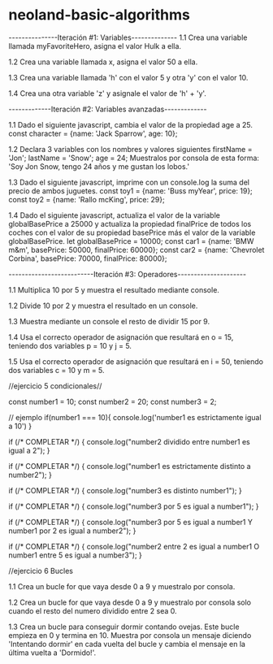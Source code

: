 # neoland-basic-algorithms

---------------Iteración #1: Variables--------------
1.1 Crea una variable llamada myFavoriteHero, asigna el valor Hulk a ella.

1.2 Crea una variable llamada x, asigna el valor 50 a ella.

1.3 Crea una variable llamada 'h' con el valor 5 y otra 'y' con el valor 10. 

1.4 Crea una otra variable 'z' y asignale el valor de 'h' + 'y'.




-------------Iteración #2: Variables avanzadas-------------

1.1 Dado el siguiente javascript, cambia el valor de la propiedad age a 25.
const character = {name: 'Jack Sparrow', age: 10};

1.2 Declara 3 variables con los nombres y valores siguientes 
	firstName = 'Jon'; 
	lastName = 'Snow'; 
	age = 24; 
Muestralos por consola de esta forma: 
	'Soy Jon Snow, tengo 24 años y me gustan los lobos.'

1.3 Dado el siguiente javascript, imprime con un console.log la suma del precio de
ambos juguetes.
const toy1 = {name: 'Buss myYear', price: 19};
const toy2 = {name: 'Rallo mcKing', price: 29};

1.4 Dado el siguiente javascript, actualiza el valor de la variable globalBasePrice a 25000 
y actualiza la propiedad finalPrice de todos los coches con el valor de su propiedad 
basePrice más el valor de la variable globalBasePrice.
let globalBasePrice = 10000;
const car1 = {name: 'BMW m&m', basePrice: 50000, finalPrice: 60000};
const car2 = {name: 'Chevrolet Corbina', basePrice: 70000, finalPrice: 80000};







--------------------------Iteración #3: Operadores---------------------

1.1 Multiplica 10 por 5 y muestra el resultado mediante console.

1.2 Divide 10 por 2 y muestra el resultado en un console.

1.3 Muestra mediante un console el resto de dividir 15 por 9.

1.4 Usa el correcto operador de asignación que resultará en o = 15, 
teniendo dos variables p = 10 y j = 5.

1.5 Usa el correcto operador de asignación que resultará en i = 50,
teniendo dos variables c = 10 y m = 5.

















//ejercicio 5 condicionales//

const number1 = 10;
const number2 = 20;
const number3 = 2;

// ejemplo
if(number1 === 10){
    console.log('number1 es estrictamente igual a 10')
}

if (/* COMPLETAR */) {
  console.log("number2 dividido entre number1 es igual a 2");
}

if (/* COMPLETAR */) {
  console.log("number1 es estrictamente distinto a number2");
}

if (/* COMPLETAR */) {
  console.log("number3 es distinto number1");
}

if (/* COMPLETAR */) {
  console.log("number3 por 5 es igual a number1");
}

if (/* COMPLETAR */) {
  console.log("number3 por 5 es igual a number1 Y number1 por 2 es igual a number2");
}

if (/* COMPLETAR */) {
  console.log("number2 entre 2 es igual a number1 O number1 entre 5 es igual a number3");
}

 
//ejercicio 6 Bucles

1.1 Crea un bucle for que vaya desde 0 a 9 y muestralo por consola.

1.2 Crea un bucle for que vaya desde 0 a 9 y muestralo por consola solo 
cuando el resto del numero dividido entre 2 sea 0.

1.3 Crea un bucle para conseguir dormir contando ovejas. 
Este bucle empieza en 0 y termina en 10. 
Muestra por consola un mensaje diciendo 'Intentando dormir' en cada vuelta del bucle 
y cambia el mensaje en la última vuelta a 'Dormido!'.